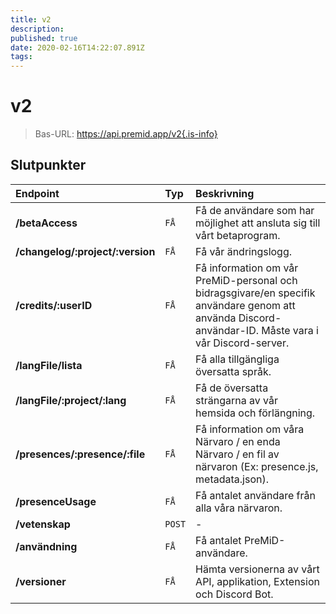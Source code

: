 ```yaml
---
title: v2
description: 
published: true
date: 2020-02-16T14:22:07.891Z
tags: 
---
```


# v2

> Bas-URL: https://api.premid.app/v2{.is-info}


## Slutpunkter

<table>
  <thead>
    <tr>
      <th style="text-align:left">Endpoint</th>
      <th style="text-align:left">Typ</th>
      <th style="text-align:left">Beskrivning</th>
    </tr>
  </thead>
  <tbody>
    <tr>
      <td style="text-align:left"><b>/betaAccess</b>
      </td>
      <td style="text-align:left"><code>FÅ</code></td>
      <td style="text-align:left">Få de användare som har möjlighet att ansluta sig till vårt betaprogram.</td>
    </tr>
    <tr>
      <td style="text-align:left"><b>/changelog/:project/:version</b>
      </td>
      <td style="text-align:left"><code>FÅ</code></td>
      <td style="text-align:left">Få vår ändringslogg.</td>
    </tr>
    <tr>
      <td style="text-align:left"><b>/credits/:userID</b>
      </td>
      <td style="text-align:left"><code>FÅ</code></td>
      <td style="text-align:left">Få information om vår PreMiD-personal och bidragsgivare/en specifik användare genom att använda Discord-användar-ID. Måste vara i vår Discord-server.</td>
    </tr>
    <tr>
      <td style="text-align:left"><b>/langFile/lista</b>
      </td>
      <td style="text-align:left"><code>FÅ</code></td>
      <td style="text-align:left">Få alla tillgängliga översatta språk.</td>
    </tr>
    <tr>
      <td style="text-align:left"><b>/langFile/:project/:lang</b>
      </td>
      <td style="text-align:left"><code>FÅ</code></td>
      <td style="text-align:left">Få de översatta strängarna av vår hemsida och förlängning.</td>
    </tr>
    <tr>
      <td style="text-align:left"><b>/presences/:presence/:file</b>
      </td>
      <td style="text-align:left"><code>FÅ</code></td>
      <td style="text-align:left">Få information om våra Närvaro / en enda Närvaro / en fil av närvaron (Ex: presence.js, metadata.json).</td>
    </tr>
    <tr>
      <td style="text-align:left"><b>/presenceUsage</b>
      </td>
      <td style="text-align:left"><code>FÅ</code></td>
      <td style="text-align:left">Få antalet användare från alla våra närvaron.</td>
    </tr>
    <tr>
      <td style="text-align:left"><b>/vetenskap</b>
      </td>
      <td style="text-align:left"><code>POST</code></td>
      <td style="text-align:left">-</td>
    </tr>
    <tr>
      <td style="text-align:left"><b>/användning</b>
      </td>
      <td style="text-align:left"><code>FÅ</code></td>
      <td style="text-align:left">Få antalet PreMiD-användare.</td>
    </tr>
    <tr>
      <td style="text-align:left"><b>/versioner</b>
      </td>
      <td style="text-align:left"><code>FÅ</code></td>
      <td style="text-align:left">Hämta versionerna av vårt API, applikation, Extension och Discord Bot.</td>
    </tr>
  </tbody>
</table>

